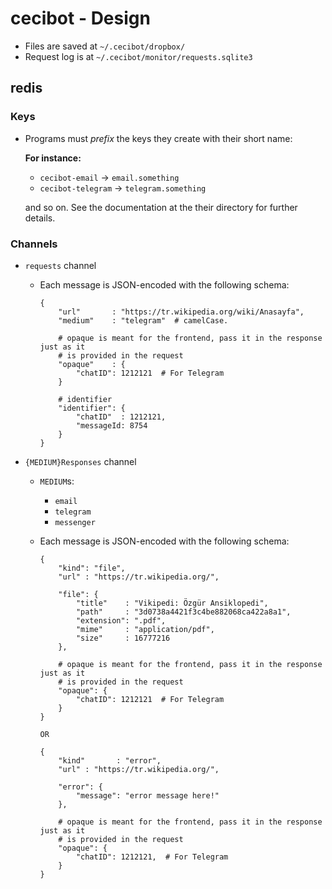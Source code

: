 # cecibot - Design

- Files are saved at `~/.cecibot/dropbox/`
- Request log is at `~/.cecibot/monitor/requests.sqlite3`

## redis

### Keys
- Programs must *prefix* the keys they create with their short name:
  
  __For instance:__
  - `cecibot-email` -> `email.something`
  - `cecibot-telegram` -> `telegram.something`
  
  and so on. See the documentation at the their directory for further details.

### Channels
- `requests` channel
  - Each message is JSON-encoded with the following schema:

    ```
    {
        "url"       : "https://tr.wikipedia.org/wiki/Anasayfa",
        "medium"    : "telegram"  # camelCase.

        # opaque is meant for the frontend, pass it in the response just as it
        # is provided in the request
        "opaque"    : {
        	"chatID": 1212121  # For Telegram
        }
        
        # identifier
        "identifier": {
            "chatID"  : 1212121,
            "messageId: 8754
        }
    }
    ```

- `{MEDIUM}Responses` channel
  - `MEDIUM`s:
    - `email`
    - `telegram`
    - `messenger`
  - Each message is JSON-encoded with the following schema:

    ```
    {
        "kind": "file",
        "url" : "https://tr.wikipedia.org/",

        "file": {
            "title"    : "Vikipedi: Özgür Ansiklopedi",
            "path"     : "3d0738a4421f3c4be882068ca422a8a1",
            "extension": ".pdf",
            "mime"     : "application/pdf",
            "size"     : 16777216
        },

        # opaque is meant for the frontend, pass it in the response just as it
        # is provided in the request
        "opaque": {
            "chatID": 1212121  # For Telegram
        }
    }

    OR

    {
        "kind"       : "error",
        "url" : "https://tr.wikipedia.org/",

        "error": {
            "message": "error message here!"
        },

        # opaque is meant for the frontend, pass it in the response just as it
        # is provided in the request
        "opaque": {
            "chatID": 1212121,  # For Telegram
        }
    }
    ```


